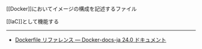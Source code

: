 [[Docker]]においてイメージの構成を記述するファイル

[[IaC]]として機能する

---

- [Dockerfile リファレンス — Docker-docs-ja 24.0 ドキュメント](https://docs.docker.jp/engine/reference/builder.html)